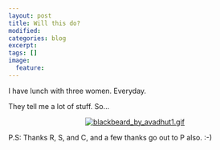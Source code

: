 ```yaml
---
layout: post
title: Will this do?
modified:
categories: blog
excerpt:
tags: []
image:
  feature:
---
```

I have lunch with three women. Everyday.

They tell me a lot of stuff. So...

<a href="http://sentimentalminions.files.wordpress.com/2007/11/blackbeard_by_avadhut.jpg" title="blackbeard_by_avadhut.jpg"></a><a href="http://sentimentalminions.files.wordpress.com/2007/11/blackbeard_by_avadhut.jpg" title="blackbeard_by_avadhut.jpg"></a><a href="http://sentimentalminions.files.wordpress.com/2007/11/blackbeard_by_avadhut.jpg" title="blackbeard_by_avadhut.jpg">
<p style="text-align:center;"><a href="http://sentimentalminions.files.wordpress.com/2007/11/blackbeard_by_avadhut1.gif" title="blackbeard_by_avadhut1.gif"><img src="http://sentimentalminions.files.wordpress.com/2007/11/blackbeard_by_avadhut1.gif" alt="blackbeard_by_avadhut1.gif" /></a><a href="http://sentimentalminions.files.wordpress.com/2007/11/blackbeard_by_avadhut.jpg" title="blackbeard_by_avadhut.jpg"></a></p>

</a>P.S: Thanks R, S, and C, and a few thanks go out to P also. :-)